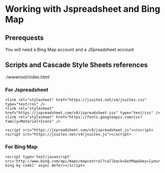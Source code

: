
# Working with Jspreadsheet and Bing Map

## Prerequests

You will need a Bing Map account and a JSpreadsheet account

## Scripts and Cascade Style Sheets references

./wwwroot/index.html

### For Jspreadsheet

    <link rel="stylesheet" href="https://jsuites.net/v4/jsuites.css" type="text/css" />
    <link rel="stylesheet" href="https://jspreadsheet.com/v9/jspreadsheet.css" type="text/css" />
    <link rel="stylesheet" href="https://fonts.googleapis.com/css?family=Material+Icons" />
    
    <script src="https://jspreadsheet.com/v9/jspreadsheet.js"></script>
    <script src="https://jsuites.net/v4/jsuites.js"></script>
    
### For Bing Map

    <script type='text/javascript' src='http://www.bing.com/api/maps/mapcontrol?callback=GetMap&key=[your bing ky code]' async defer></script>
    
